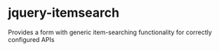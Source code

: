jquery-itemsearch
=================

Provides a form with generic item-searching functionality for correctly configured APIs
